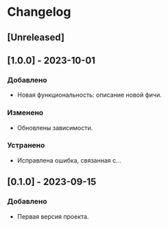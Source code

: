    # Changelog

   ## [Unreleased]

   ## [1.0.0] - 2023-10-01
   ### Добавлено
   - Новая функциональность: описание новой фичи.
   
   ### Изменено
   - Обновлены зависимости.
   
   ### Устранено
   - Исправлена ошибка, связанная с...

   ## [0.1.0] - 2023-09-15
   ### Добавлено
   - Первая версия проекта.
   
